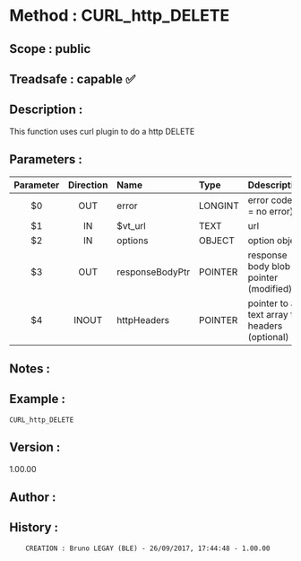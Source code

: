 ﻿# **Method :** CURL_http_DELETE
## **Scope :** public
## **Treadsafe :** capable ✅ 
## **Description :** 
This function uses curl plugin to do a http DELETE
## **Parameters :** 
| Parameter | Direction | Name | Type | Ddescription | 
|:----:|:----:|:----|:----|:----| 
| $0 | OUT | error | LONGINT | error code (0 = no error) | 
| $1 | IN | $vt_url | TEXT | url | 
| $2 | IN | options | OBJECT | option object | 
| $3 | OUT | responseBodyPtr | POINTER | response body blob pointer (modified) | 
| $4 | INOUT | httpHeaders | POINTER | pointer to a text array for headers (optional) | 

## **Notes :** 

## **Example :** 
```
CURL_http_DELETE
```
## **Version :** 
1.00.00
## **Author :** 

## **History :** 
 
        CREATION : Bruno LEGAY (BLE) - 26/09/2017, 17:44:48 - 1.00.00
